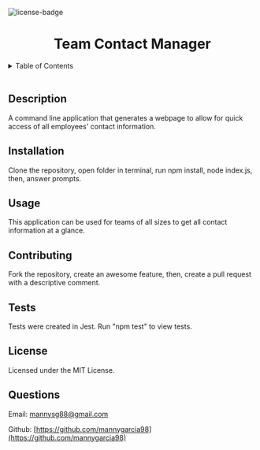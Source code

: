   <div id="top"></div>

![license-badge]

  <h1 align="center">Team Contact Manager</h1>
  
  <!-- TABLE OF CONTENTS -->
  <details>
    <summary>Table of Contents</summary>
    <ul>
      <li><a href="#description">Description</a></li>
      <li><a href="#installation">Installation</a></li>
      <li><a href="#usage">Usage</a></li>
      <li><a href="#contributing">Contributing</a></li>
      <li><a href="#tests">Tests</a></li>
      <li><a href="#license">License</a></li>
      <li><a href="#questions">Questions</a></li>
    </ul>
  </details>

  </br>
  
  ## Description
  A command line application that generates a webpage to allow for quick access of all employees' contact information.
  
  ## Installation
  Clone the repository, open folder in terminal, run npm install, node index.js, then, answer prompts.

## Usage

This application can be used for teams of all sizes to get all contact information at a glance.

## Contributing

Fork the repository, create an awesome feature, then, create a pull request with a descriptive comment.

## Tests

Tests were created in Jest. Run "npm test" to view tests.

## License

Licensed under the MIT License.

## Questions

Email: [mannysg88@gmail.com](mailto:mannysg88@gmail.com)

Github: [https://github.com/mannygarcia98](https://github.com/mannygarcia98)

  <!-- MARKDOWN LINKS & IMAGES -->

[license-badge]: https://img.shields.io/badge/LICENSE-MIT-brightgreen?style=plastic
